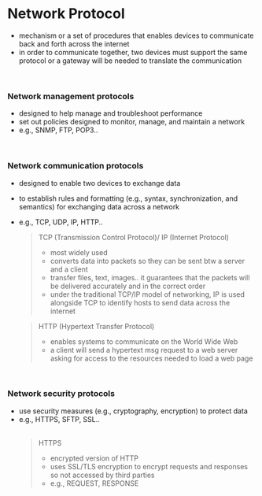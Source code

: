 # Network Protocol
- mechanism or a set of procedures that enables devices to communicate back and forth across the internet
- in order to communicate together, two devices must support the same protocol or a gateway will be needed to translate the communication
<br/>

### Network management protocols
- designed to help manage and troubleshoot performance
- set out policies designed to monitor, manage, and maintain a network
- e.g., SNMP, FTP, POP3..
<br/>

### Network communication protocols
- designed to enable two devices to exchange data
- to establish rules and formatting (e.g., syntax, synchronization, and semantics) for exchanging data across a network
- e.g., TCP, UDP, IP, HTTP..
  > TCP (Transmission Control Protocol)/ IP (Internet Protocol)
  >  - most widely used
  >  - converts data into packets so they can be sent btw a server and a client
  >  - transfer files, text, images.. it guarantees that the packets will be delivered accurately and in the correct order
  >  - under the traditional TCP/IP model of networking, IP is used alongside TCP to identify hosts to send data across the internet

  > HTTP (Hypertext Transfer Protocol)
  >  - enables systems to communicate on the World Wide Web
  >  - a client will send a hypertext msg request to a web server asking for access to the resources needed to load a web page
<br/>

### Network security protocols
- use security measures (e.g., cryptography, encryption) to protect data
- e.g., HTTPS, SFTP, SSL.. <br/><br/>
  > HTTPS
  >  - encrypted version of HTTP
  >  - uses SSL/TLS encryption to encrypt requests and responses so not accessed by third parties
  >  - e.g., REQUEST, RESPONSE
<br/>
